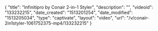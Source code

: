 {
    "title": "Infinitipro by Conair 2-in-1 Styler",
    "description": "",
    "videoid": "133232215",
    "date_created": "1513201254",
    "date_modified": "1513205034",
    "type": "captivate",
    "layout": "video",
    "url": "\/v\/conair-2in1styler-1061752375-mp4\/133232215"
}